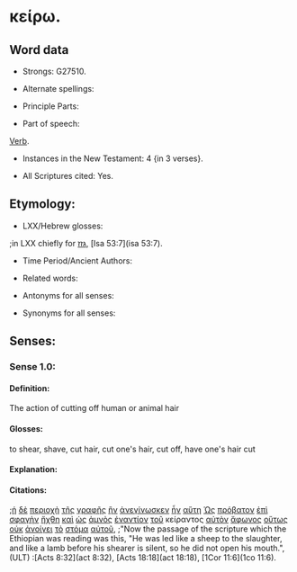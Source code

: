 # κείρω.

<!-- Status: S2=Needs2ndReview -->
<!-- Lexica used for edits: BDAG, LN, FFM, BN, A-S  -->

## Word data

* Strongs: G27510.


* Alternate spellings:

* Principle Parts: 

* Part of speech: 

[Verb](http://ugg.readthedocs.io/en/latest/verb.html).

* Instances in the New Testament: 4 {in 3 verses}.

* All Scriptures cited: Yes.

## Etymology: 

* LXX/Hebrew glosses: 

;in LXX chiefly for [גּזז](//en-uhal/H1494), [Isa 53:7](isa 53:7).

* Time Period/Ancient Authors: 

* Related words: 

* Antonyms for all senses:

* Synonyms for all senses: 

## Senses:

### Sense 1.0:

#### Definition: 

The action of cutting off human or animal hair

#### Glosses:

to shear, shave, cut hair, cut one's hair, cut off, have one's hair cut 
 
#### Explanation:

#### Citations:

;[ἡ](../G35880/01.md) [δὲ](../G11610/01.md) [περιοχὴ](../G40420/01.md) [τῆς](../G35880/01.md) [γραφῆς](../G11240/01.md) [ἣν](../G37390/01.md) [ἀνεγίνωσκεν](../G03140/01.md) [ἦν](../G99999/01.md) [αὕτη](../G37780/01.md) [Ὡς](../G56130/01.md) [πρόβατον](../G42630/01.md) [ἐπὶ](../G19090/01.md) [σφαγὴν](../G49670/01.md) [ἤχθη](../G00710/01.md) [καὶ](../G25320/01.md) [ὡς](../G56130/01.md) [ἀμνὸς](../G02860/01.md) [ἐναντίον](../G99999/01.md) [τοῦ](../G35880/01.md) κείραντος [αὐτὸν](../G08460/01.md) [ἄφωνος](../G08800/01.md) [οὕτως](../G37790/01.md) [οὐκ](../G37560/01.md) [ἀνοίγει](../G04550/01.md) [τὸ](../G35880/01.md) [στόμα](../G47500/01.md) [αὐτοῦ](../G08460/01.md), 
;"Now the passage of the scripture which the Ethiopian was reading was this, "He was led like a sheep to the slaughter, and like a lamb before his shearer is silent, so he did not open his mouth.",  (ULT)
:[Acts 8:32](act 8:32),  [Acts 18:18](act 18:18),  [1Cor 11:6](1co 11:6).
